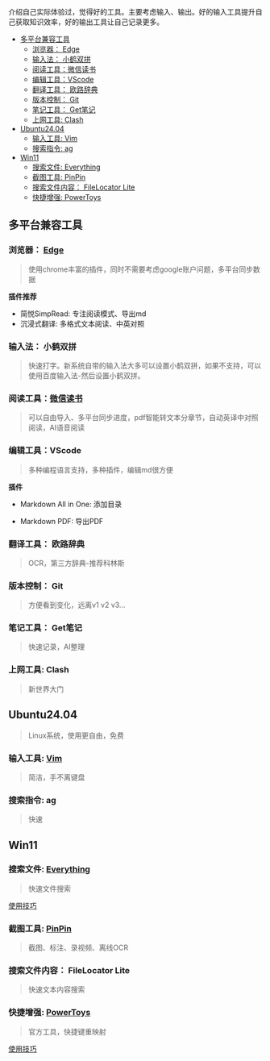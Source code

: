 介绍自己实际体验过，觉得好的工具。主要考虑输入、输出。好的输入工具提升自己获取知识效率，好的输出工具让自己记录更多。
- [多平台兼容工具](#多平台兼容工具)
  - [浏览器： Edge](#浏览器-edge)
  - [输入法： 小鹤双拼](#输入法-小鹤双拼)
  - [阅读工具：微信读书](#阅读工具微信读书)
  - [编辑工具：VScode](#编辑工具vscode)
  - [翻译工具： 欧路辞典](#翻译工具-欧路辞典)
  - [版本控制： Git](#版本控制-git)
  - [笔记工具： Get笔记](#笔记工具-get笔记)
  - [上网工具: Clash](#上网工具-clash)
- [Ubuntu24.04](#ubuntu2404)
  - [输入工具: Vim](#输入工具-vim)
  - [搜索指令: ag](#搜索指令-ag)
- [Win11](#win11)
  - [搜索文件: Everything](#搜索文件-everything)
  - [截图工具: PinPin](#截图工具-pinpin)
  - [搜索文件内容： FileLocator Lite](#搜索文件内容-filelocator-lite)
  - [快捷增强: PowerToys](#快捷增强-powertoys)

## 多平台兼容工具
### 浏览器： [Edge](https://www.microsoft.com/en-us/edge/download?form=MA13RE&msockid=0e796690608765240a07735f61476431) 
> 使用chrome丰富的插件，同时不需要考虑google账户问题，多平台同步数据

**插件推荐**
- 简悦SimpRead: 专注阅读模式、导出md
- 沉浸式翻译: 多格式文本阅读、中英对照
### 输入法： 小鹤双拼
> 快速打字。新系统自带的输入法大多可以设置小鹤双拼，如果不支持，可以使用百度输入法-然后设置小鹤双拼。

### 阅读工具：[微信读书](https://weread.qq.com/)
> 可以自由导入、多平台同步进度，pdf智能转文本分章节，自动英译中对照阅读，AI语音阅读

### 编辑工具：VScode
> 多种编程语言支持，多种插件，编辑md很方便

**插件**
- Markdown All in One: 添加目录

- Markdown PDF: 导出PDF

### 翻译工具： 欧路辞典
> OCR，第三方辞典-推荐科林斯

### 版本控制： Git
> 方便看到变化，远离v1 v2 v3...

### 笔记工具： Get笔记
> 快速记录，AI整理

### 上网工具: Clash
> 新世界大门

## Ubuntu24.04
> Linux系统，使用更自由，免费

### 输入工具: [Vim](https://zhuanlan.zhihu.com/p/512935904)
> 简洁，手不离键盘

### 搜索指令: ag
> 快速

## Win11
### 搜索文件: [Everything](https://www.voidtools.com/zh-cn/)
> 快速文件搜索

[使用技巧](tools/Everything/Everything.md)
### 截图工具: [PinPin](https://pixpin.cn/)
> 截图、标注、录视频、离线OCR

### 搜索文件内容： FileLocator Lite
> 快速文本内容搜索

### 快捷增强: [PowerToys](https://learn.microsoft.com/en-us/windows/powertoys/install)
> 官方工具，快捷键重映射

[使用技巧](tools/PowerToys/PowerToys.md)